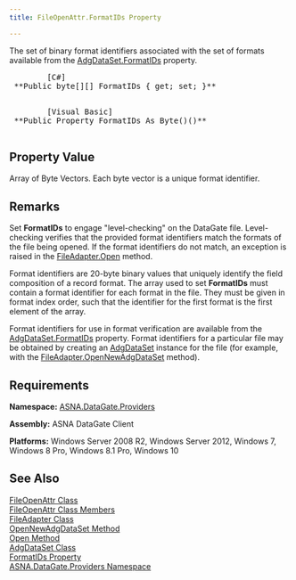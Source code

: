 ```yaml
---
title: FileOpenAttr.FormatIDs Property

---
```


The set of binary format identifiers associated with the set of formats available from the [AdgDataSet.FormatIDs](adg-dataset-class-formatids-property.html) property.
<pre class="prettyprint">        <span class="lang">[C#]</span>
 **Public byte[][] FormatIDs { get; set; }** 
      </pre>
<pre class="prettyprint">        <span class="lang">[Visual Basic]</span>
 **Public Property FormatIDs As Byte()()** 
      </pre>

## Property Value

Array of Byte Vectors. Each byte vector is a unique format identifier.
## Remarks

Set **FormatIDs** to engage "level-checking" on the DataGate file. Level-checking verifies that the provided format identifiers match the formats of the file being opened. If the format identifiers do not match, an exception is raised in the [FileAdapter.Open](file-adapter-class-open-method.html) method.

Format identifiers are 20-byte binary values that uniquely identify the field composition of a record format. The array used to set **FormatIDs** must contain a format identifier for each format in the file. They must be given in format index order, such that the identifier for the first format is the first element of the array.

Format identifiers for use in format verification are available from the [AdgDataSet.FormatIDs](adg-dataset-class-formatids-property.html) property. Format identifiers for a particular file may be obtained by creating an [AdgDataSet](adg-dataset-class.html) instance for the file (for example, with the [ FileAdapter.OpenNewAdgDataSet](file-adapter-class-open-new-adg-dataset-method.html) method).
## Requirements

**Namespace:** [ ASNA.DataGate.Providers](datagate-providers-namespace.html) 

**Assembly:** ASNA DataGate Client

**Platforms:** Windows Server 2008 R2, Windows Server 2012, Windows 7, Windows 8 Pro, Windows 8.1 Pro, Windows 10
## See Also


[FileOpenAttr Class](file-open-attr-class.html)
      <br />
[FileOpenAttr Class Members](file-open-attr-class-members.html)
      <br />
[FileAdapter Class](file-adapter-class.html)
      <br />
[OpenNewAdgDataSet Method](file-adapter-class-open-new-adg-dataset-method.html)
      <br />
[Open Method](file-adapter-class-open-method.html)
      <br />
[AdgDataSet Class](adg-dataset-class.html)
      <br />
[FormatIDs Property](adg-dataset-class-formatids-property.html)
      <br />
[ASNA.DataGate.Providers Namespace](datagate-providers-namespace.html)

